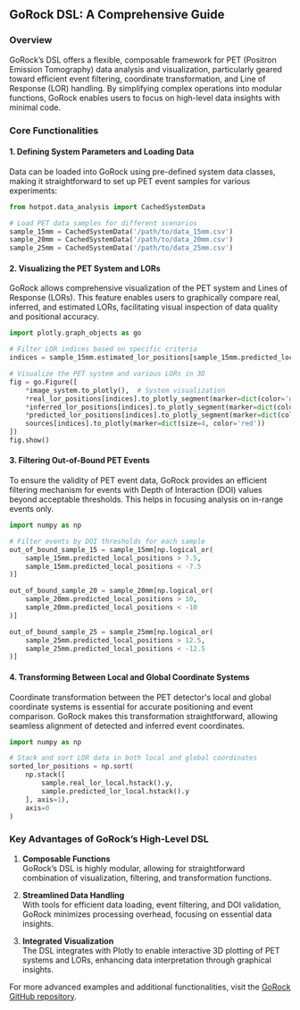 ## GoRock DSL: A Comprehensive Guide

### Overview
GoRock’s DSL offers a flexible, composable framework for PET (Positron Emission Tomography) data analysis and visualization, particularly geared toward efficient event filtering, coordinate transformation, and Line of Response (LOR) handling. By simplifying complex operations into modular functions, GoRock enables users to focus on high-level data insights with minimal code.

### Core Functionalities

#### 1. Defining System Parameters and Loading Data

Data can be loaded into GoRock using pre-defined system data classes, making it straightforward to set up PET event samples for various experiments:

```python
from hotpot.data_analysis import CachedSystemData

# Load PET data samples for different scenarios
sample_15mm = CachedSystemData('/path/to/data_15mm.csv')
sample_20mm = CachedSystemData('/path/to/data_20mm.csv')
sample_25mm = CachedSystemData('/path/to/data_25mm.csv')
```

#### 2. Visualizing the PET System and LORs

GoRock allows comprehensive visualization of the PET system and Lines of Response (LORs). This feature enables users to graphically compare real, inferred, and estimated LORs, facilitating visual inspection of data quality and positional accuracy.

```python
import plotly.graph_objects as go

# Filter LOR indices based on specific criteria
indices = sample_15mm.estimated_lor_positions[sample_15mm.predicted_local_positions > 7.5].index[:10]

# Visualize the PET system and various LORs in 3D
fig = go.Figure([
    *image_system.to_plotly(),  # System visualization
    *real_lor_positions[indices].to_plotly_segment(marker=dict(color='gold', size=3)),
    *inferred_lor_positions[indices].to_plotly_segment(marker=dict(color='blue', size=3)),
    *predicted_lor_positions[indices].to_plotly_segment(marker=dict(color='green', size=3)),
    sources[indices].to_plotly(marker=dict(size=4, color='red'))
])
fig.show()
```

#### 3. Filtering Out-of-Bound PET Events

To ensure the validity of PET event data, GoRock provides an efficient filtering mechanism for events with Depth of Interaction (DOI) values beyond acceptable thresholds. This helps in focusing analysis on in-range events only.

```python
import numpy as np

# Filter events by DOI thresholds for each sample
out_of_bound_sample_15 = sample_15mm[np.logical_or(
    sample_15mm.predicted_local_positions > 7.5,
    sample_15mm.predicted_local_positions < -7.5
)]

out_of_bound_sample_20 = sample_20mm[np.logical_or(
    sample_20mm.predicted_local_positions > 10,
    sample_20mm.predicted_local_positions < -10
)]

out_of_bound_sample_25 = sample_25mm[np.logical_or(
    sample_25mm.predicted_local_positions > 12.5,
    sample_25mm.predicted_local_positions < -12.5
)]
```

#### 4. Transforming Between Local and Global Coordinate Systems

Coordinate transformation between the PET detector's local and global coordinate systems is essential for accurate positioning and event comparison. GoRock makes this transformation straightforward, allowing seamless alignment of detected and inferred event coordinates.

```python
import numpy as np

# Stack and sort LOR data in both local and global coordinates
sorted_lor_positions = np.sort(
    np.stack([
        sample.real_lor_local.hstack().y, 
        sample.predicted_lor_local.hstack().y
    ], axis=1), 
    axis=0
)
```

### Key Advantages of GoRock’s High-Level DSL

1. **Composable Functions**  
   GoRock’s DSL is highly modular, allowing for straightforward combination of visualization, filtering, and transformation functions.

2. **Streamlined Data Handling**  
   With tools for efficient data loading, event filtering, and DOI validation, GoRock minimizes processing overhead, focusing on essential data insights.

3. **Integrated Visualization**  
   The DSL integrates with Plotly to enable interactive 3D plotting of PET systems and LORs, enhancing data interpretation through graphical insights.

For more advanced examples and additional functionalities, visit the [GoRock GitHub repository](https://github.com/Tsinglung-Tseng/GoRock).
